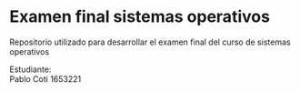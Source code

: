 # Examen final sistemas operativos
Repositorio utilizado para desarrollar el examen final del curso de sistemas operativos

Estudiante:  
Pablo Coti 1653221
